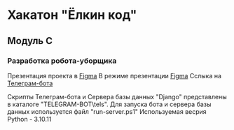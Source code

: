 # Хакатон "Ёлкин код"
## Модуль C
### Разработка робота-уборщика
Презентация проекта в [Figma](https://www.figma.com/file/ifjiRyVKZF1OYCyn5hNvkS/%D0%A1%D0%B0%D0%B9%D1%82-%D0%B4%D0%BB%D1%8F-%D1%80%D0%BE%D0%B1%D0%BE%D1%82%D0%B0-%D1%83%D0%B1%D0%BE%D1%80%D1%89%D0%B8%D0%BA%D0%B0?type=design&node-id=0-1&mode=design)
В режиме презентации [Figma](https://www.figma.com/proto/ifjiRyVKZF1OYCyn5hNvkS/%D0%A1%D0%B0%D0%B9%D1%82-%D0%B4%D0%BB%D1%8F-%D1%80%D0%BE%D0%B1%D0%BE%D1%82%D0%B0-%D1%83%D0%B1%D0%BE%D1%80%D1%89%D0%B8%D0%BA%D0%B0?type=design&node-id=54-62&scaling=min-zoom&page-id=0%3A1&starting-point-node-id=54%3A62)
Сслыка на [Телеграм-бота](https://t.me/robots_cleaner_alerter_bot)

Скрипты Телеграм-бота и Сервера базы данных "Django" представлены в каталоге "TELEGRAM-BOT\tels\".
Для запуска бота и сервера базы данных используется файл "run-server.ps1"
Используемая весрия Python - 3.10.11